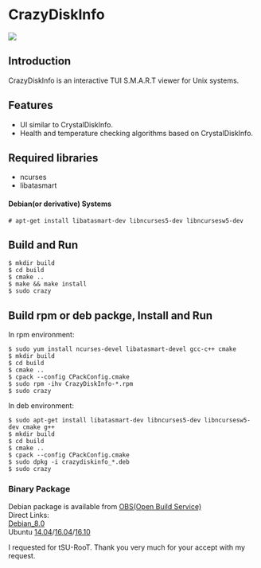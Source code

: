 # CrazyDiskInfo
![](http://raw.github.com/wiki/otakuto/CrazyDiskInfo/images/0.png)

## Introduction
CrazyDiskInfo is an interactive TUI S.M.A.R.T viewer for Unix systems.

## Features
* UI similar to CrystalDiskInfo.
* Health and temperature checking algorithms based on CrystalDiskInfo.

## Required libraries
* ncurses
* libatasmart

#### Debian(or derivative) Systems
```
# apt-get install libatasmart-dev libncurses5-dev libncursesw5-dev
```

## Build and Run
```
$ mkdir build
$ cd build
$ cmake ..
$ make && make install
$ sudo crazy
```

## Build rpm or deb packge, Install and Run
In rpm environment:
```
$ sudo yum install ncurses-devel libatasmart-devel gcc-c++ cmake
$ mkdir build
$ cd build
$ cmake ..
$ cpack --config CPackConfig.cmake
$ sudo rpm -ihv CrazyDiskInfo-*.rpm
$ sudo crazy
```

In deb environment:
```
$ sudo apt-get install libatasmart-dev libncurses5-dev libncursesw5-dev cmake g++
$ mkdir build
$ cd build
$ cmake ..
$ cpack --config CPackConfig.cmake
$ sudo dpkg -i crazydiskinfo_*.deb
$ sudo crazy
```

### Binary Package
Debian package is available from [OBS(Open Build Service)](https://build.opensuse.org/package/show/home:tsuroot/CrazyDiskInfo)  
Direct Links:  
[Debian_8.0](http://download.opensuse.org/repositories/home:/tsuroot/Debian_8.0/)  
Ubuntu [14.04](http://download.opensuse.org/repositories/home:/tsuroot/xUbuntu_14.04/)/[16.04](http://download.opensuse.org/repositories/home:/tsuroot/xUbuntu_16.04/)/[16.10](http://download.opensuse.org/repositories/home:/tsuroot/xUbuntu_16.10/)  

I requested for tSU-RooT.
Thank you very much for your accept with my request.
